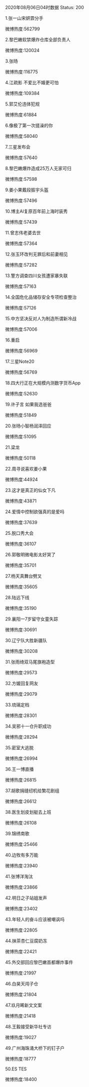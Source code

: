 2020年08月06日04时数据
Status: 200

1.张一山宋妍霏分手

微博热度:562799

2.黎巴嫩软禁爆炸仓库全部负责人

微博热度:120024

3.张旸

微博热度:116775

4.江疏影 不爱比不婚更可怕

微博热度:109384

5.郭艾伦违体犯规

微博热度:61884

6.像极了第一次搓澡的你

微博热度:58040

7.三星发布会

微博热度:57640

8.黎巴嫩爆炸造成25万人无家可归

微博热度:57598

9.姜小果戴段振宇头盔

微博热度:57496

10.博主AI复原百年前上海时装秀

微博热度:57439

11.曾志伟老婆去世

微博热度:57364

12.张玉环改判无罪后和前妻相见

微博热度:57282

13.警方调查四川女孩遭家暴失联

微博热度:57163

14.全国危化品储存安全专项检查整治

微博热度:57126

15.中方坚决反对人为制造所谓新冷战

微博热度:57006

16.重启

微博热度:56969

17.三星Note20

微博热度:56769

18.四大行正在大规模内测数字货币App

微博热度:52630

19.许子言 如果我选爸爸

微博热度:51849

20.张旸小智杨润泽回应

微博热度:51095

21.梁龙

微博热度:50118

22.周寻说喜欢姜小果

微博热度:44924

23.这才是真正的仙女下凡

微博热度:43871

24.爱情中控制欲强真的是爱吗

微博热度:37639

25.脱口秀大会

微博热度:36107

26.郭敬明微电影太好哭了

微博热度:35701

27.杨天真舞台劈叉

微博热度:35605

28.陆远下线

微博热度:35190

29.襄阳一7岁留守女童失踪

微博热度:30691

30.辽宁队大胜新疆队

微博热度:30208

31.张雨绮双马尾旗袍造型

微博热度:29573

32.方媛回复网友

微博热度:29079

33.琉璃定档

微博热度:28301

34.吴邪十一仓升职成功

微博热度:28294

35.密室大逃脱

微博热度:26994

36.王一博直播

微博热度:26815

37.胡歌捐缝纫机给繁花剧组

微博热度:26612

38.医生划皮划艇去上班

微博热度:26108

39.锦绣南歌

微博热度:25466

40.边牧有多万能

微博热度:23940

41.张博洋淘汰

微博热度:23866

42.明日之子站姐发声

微博热度:23402

43.年轻人的奋斗应该被嘲讽吗

微博热度:22805

44.抹茶杏仁豆腐奶冻

微博热度:22421

45.外交部回应黎巴嫩首都爆炸事件

微博热度:21997

46.白昊天闯子仓

微博热度:21804

47.玖月晞新文文案

微博热度:21418

48.王毅接受新华社专访

微博热度:19027

49.广州海珠涌大桥下的钉子户

微博热度:18777

50.ES TES

微博热度:18400

